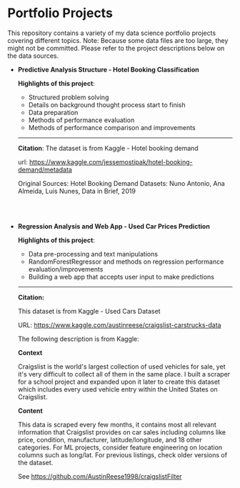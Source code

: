# Portfolio Projects
This repository contains a variety of my data science portfolio projects covering different topics.
Note: Because some data files are too large, they might not be committed. Please refer to the project descriptions below on the data sources.

- **Predictive Analysis Structure - Hotel Booking Classification**

	**Highlights of this project**:
	- Structured problem solving
	- Details on background thought process start to finish
	- Data preparation
	- Methods of performance evaluation
	- Methods of performance comparison and improvements
    
    ---

    **Citation**:
    The dataset is from Kaggle - Hotel booking demand

    url: https://www.kaggle.com/jessemostipak/hotel-booking-demand/metadata

    Original Sources: Hotel Booking Demand Datasets: Nuno Antonio, Ana Almeida, Luis Nunes, Data in Brief, 2019
    
<br>
<br>

- **Regression Analysis and Web App - Used Car Prices Prediction**

	**Highlights of this project**:
	- Data pre-processing and text manipulations
	- RandomForestRegressor and methods on regression performance evaluation/improvements
	- Building a web app that accepts user input to make predictions
    
    ---
    
	**Citation:**

    This dataset is from Kaggle - Used Cars Dataset

    URL: https://www.kaggle.com/austinreese/craigslist-carstrucks-data

    The following description is from Kaggle:

    **Context**

    Craigslist is the world's largest collection of used vehicles for sale, yet it's very difficult to collect all of them in the same place. I built a scraper for a school project and expanded upon it later to create this dataset which includes every used vehicle entry within the United States on Craigslist.

    **Content**

    This data is scraped every few months, it contains most all relevant information that Craigslist provides on car sales including columns like price, condition, manufacturer, latitude/longitude, and 18 other categories. For ML projects, consider feature engineering on location columns such as long/lat. For previous listings, check older versions of the dataset.

    See https://github.com/AustinReese1998/craigslistFilter
		
		